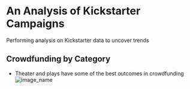 # An Analysis of Kickstarter Campaigns
Performing analysis on Kickstarter data to uncover trends
## Crowdfunding by Category
* Theater and plays have some of the best outcomes in crowdfunding
![image_name](path/to/category_statistics.png)
